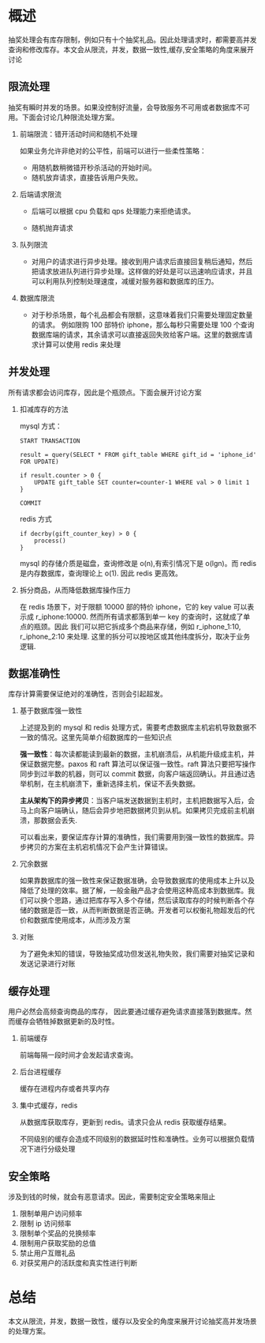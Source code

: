 # 概述

抽奖处理会有库存限制，例如只有十个抽奖礼品。因此处理请求时，都需要高并发查询和修改库存。本文会从限流，并发，数据一致性,缓存,安全策略的角度来展开讨论

## 限流处理

抽奖有瞬时并发的场景。如果没控制好流量，会导致服务不可用或者数据库不可用。下面会讨论几种限流处理方案。

1.  前端限流：错开活动时间和随机不处理

    如果业务允许非绝对的公平性，前端可以进行一些柔性策略：

    - 用随机数稍微错开秒杀活动的开始时间。
    - 随机放弃请求，直接告诉用户失败。

2.  后端请求限流

    - 后端可以根据 cpu 负载和 qps 处理能力来拒绝请求。

    - 随机抛弃请求

3.  队列限流

    - 对用户的请求进行异步处理。接收到用户请求后直接回复稍后通知，然后把请求放进队列进行异步处理。这样做的好处是可以迅速响应请求，并且可以利用队列控制处理速度，减缓对服务器和数据库的压力。

4.  数据库限流

    - 对于秒杀场景，每个礼品都会有限额，这意味着我们只需要处理固定数量的请求。 例如限购 100 部特价 iphone，那么每秒只需要处理 100 个查询数据库端的请求，其余请求可以直接返回失败给客户端。这里的数据库请求计算可以使用 redis 来处理

## 并发处理

所有请求都会访问库存，因此是个瓶颈点。下面会展开讨论方案

1.  扣减库存的方法

    mysql 方式：

    ```
    START TRANSACTION

    result = query(SELECT * FROM gift_table WHERE gift_id = 'iphone_id' FOR UPDATE)

    if result.counter > 0 {
        UPDATE gift_table SET counter=counter-1 WHERE val > 0 limit 1
    }

    COMMIT
    ```

    redis 方式

    ```
    if decrby(gift_counter_key) > 0 {
        process()
    }
    ```

    mysql 的存储介质是磁盘，查询修改是 o(n),有索引情况下是 o(lgn)。而 redis 是内存数据库，查询理论上 o(1). 因此 redis 更高效。

2.  拆分商品，从而降低数据库操作压力

    在 redis 场景下，对于限额 10000 部的特价 iphone，它的 key value 可以表示成 r_iphone:10000. 然而所有请求都落到单一 key 的查询时，这就成了单点的瓶颈。因此
    我们可以把它拆成多个商品来存储，例如 r_iphone_1:10, r_iphone_2:10 来处理. 这里的拆分可以按地区或其他纬度拆分，取决于业务逻辑.

## 数据准确性

库存计算需要保证绝对的准确性，否则会引起超发。

1.  基于数据库强一致性

    上述提及到的 mysql 和 redis 处理方式，需要考虑数据库主机宕机导致数据不一致的情况。这里先简单介绍数据库的一些知识点

    **强一致性**：每次读都能读到最新的数据，主机崩溃后，从机能升级成主机，并保证数据完整。paxos 和 raft 算法可以保证强一致性。raft 算法只要把写操作同步到过半数的机器，则可以 commit 数据，向客户端返回确认。并且通过选举机制，在主机崩溃下，重新选择主机，保证不丢失数据。

    **主从架构下的异步拷贝**：当客户端发送数据到主机时，主机把数据写入后，会马上向客户端确认，随后会异步地把数据拷贝到从机。如果拷贝完成前主机崩溃，那数据会丢失.

    可以看出来，要保证库存计算的准确性，我们需要用到强一致性的数据库。异步拷贝的方案在主机宕机情况下会产生计算错误。

2.  冗余数据

    如果靠数据库的强一致性来保证数据准确，会导致数据库的使用成本上升以及降低了处理的效率。据了解，一般金融产品才会使用这种高成本到数据库。我们可以换个思路，通过把库存写入多个存储，然后读取库存的时候判断各个存储的数据是否一致，从而判断数据是否正确。开发者可以权衡礼物超发后的代价和数据库使用成本，从而涉及方案

3.  对账

    为了避免未知的错误，导致抽奖成功但发送礼物失败，我们需要对抽奖记录和发送记录进行对账

## 缓存处理

用户必然会高频查询商品的库存， 因此要通过缓存避免请求直接落到数据库。然而缓存会牺牲掉数据更新的及时性。

1.  前端缓存

    前端每隔一段时间才会发起请求查询。

2.  后台进程缓存

    缓存在进程内存或者共享内存

3.  集中式缓存，redis

    从数据库获取库存，更新到 redis。请求只会从 redis 获取缓存结果。

    不同级别的缓存会造成不同级别的数据延时性和准确性。业务可以根据负载情况下进行分级处理

## 安全策略

涉及到钱的时候，就会有恶意请求。因此，需要制定安全策略来阻止

1.  限制单用户访问频率
2.  限制 ip 访问频率
3.  限制单个奖品的兑换频率
4.  限制用户获取奖励的总值
5.  禁止用户互赠礼品
6.  对获奖用户的活跃度和真实性进行判断

# 总结

本文从限流，并发，数据一致性，缓存以及安全的角度来展开讨论抽奖高并发场景的处理方案。

